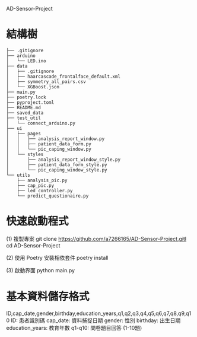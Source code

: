 AD-Sensor-Project

# 結構樹
```
├── .gitignore
├── arduino
│   └── LED.ino
├── data
│   ├── .gitignore
│   ├── haarcascade_frontalface_default.xml
│   ├── symmetry_all_pairs.csv
│   └── XGBoost.json
├── main.py
├── poetry.lock
├── pyproject.toml
├── README.md
├── saved_data
├── test_util
│   └── connect_arduino.py
├── ui
│   ├── pages
│   │   ├── analysis_report_window.py
│   │   ├── patient_data_form.py
│   │   └── pic_caping_window.py
│   └── styles
│       ├── analysis_report_window_style.py
│       ├── patient_data_form_style.py
│       └── pic_caping_window_style.py
└── utils
    ├── analysis_pic.py
    ├── cap_pic.py
    ├── led_controller.py
    └── predict_questionaire.py

```

# 快速啟動程式
(1) 複製專案
git clone <https://github.com/a7266165/AD-Sensor-Project.gitl>
cd AD-Sensor-Project

(2) 使用 Poetry 安裝相依套件
poetry install

(3) 啟動界面
python main.py


# 基本資料儲存格式
ID,cap_date,gender,birthday,education_years,q1,q2,q3,q4,q5,q6,q7,q8,q9,q10
ID: 患者識別碼
cap_date: 資料捕捉日期
gender: 性別
birthday: 出生日期
education_years: 教育年數
q1-q10: 問卷題目回答 (1-10題)